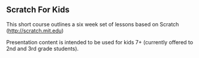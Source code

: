 ## Scratch For Kids

This short course outlines a six week set of lessons based on Scratch (http://scratch.mit.edu)

Presentation content is intended to be used for kids 7+ (currently offered to 2nd and 3rd grade students).